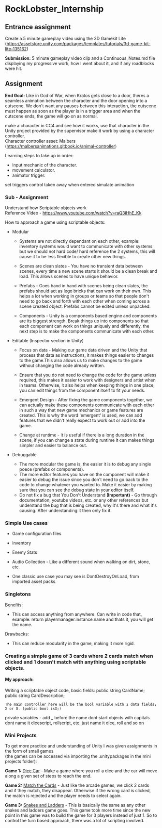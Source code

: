 # RockLobster_Internship

## Entrance assignment

Create a 5 minute gameplay video using the 3D Gamekit Lite (https://assetstore.unity.com/packages/templates/tutorials/3d-game-kit-lite-135162)

<b>Submission:</b> 5 minute gameplay video clip and a Continuous_Notes.md file displaying my progressive work, how I went about it, and if any roadblocks were hit. 

## Assignment

<b>End Goal:</b> Like in God of War, when Kratos gets close to a door, theres a seamless animation between the character and the door opening into a cutscene. We don't want any pauses between this interaction, the cutscene must happen as soon as the player is in a trigger area and when the cutscene ends, the game will go on as normal.

make a character in CC4 and see how it works, use that character in the Unity project provided by the supervisor make it work by using a character controller. <br>
Character controller asset: Malbers (https://malbersanimations.gitbook.io/animal-controller)

Learning steps to take up in order:

- Input mechanic of the character. 
- movement calculator.
- animator trigger.

set triggers
control taken away when entered
simulate animation

### Sub - Assignment

Understand how Scriptable objects work <br>
Reference Video - https://www.youtube.com/watch?v=raQ3iHhE_Kk

How to approach a game using scriptable objects:

- Modular
    - Systems are not directly dependant on each other, example: inventory systems would want to communicate with other systems but we should not hard code/ hard reference the 2 systems, this will cause it to be less flexible to create other new things.

    - Scenes are clean slates - You have no transient data between scenes, every time a new scene starts it should be a clean break and load. This allows scenes to have unique behavior.

    - Prefabs - Goes hand in hand with scenes being clean slates, the prefabs should act as lego bricks that can work on their own. This helps a lot when working in groups or teams so that people don't need to go back and forth with each other when coming across a scene created object. Prefabs cannot be edited unless unpacked.

    - Components - Unity is a components based engine and components are its biggest strength. Break things up into components so that each component can work on things uniquely and differently, the next step is to make the components communicate with each other.

- Editable (Inspector section in Unity)
    - Focus on data - Making our game data driven and the Unity that process that data as instructions, it makes things easier to changes to the game.This also allows us to make changes to the game without changing the code already written.

    - Ensure that you do not need to change the code for the game unless required, this makes it easier to work with designers and artist when in teams. Otherwise, it also helps when keeping things in one place, you can edit things from the component itself to fit your needs.

    - Emergent Design - After fixing the game components together, we can actually make these components communicate with each other in such a way that new game mechanics or game features are created. This is why the word 'emergent' is used, we can add features that we didn't really expect to work out or add into the game.

    - Change at runtime - It is useful if there is a long duration in the scene, if you can change a state during runtime it can makes things simpler and easier to balance out.

- Debuggable
    - The more modular the game is, the easier it is to debug any single poece (prefabs or components).
    -  The more editor features you have on the component will make it easier to debug the issue since you don't need to go back to the code to change whatever you wanted to. Make it easier by making sure that you can see the debug state in your editor itself.
    - Do not fix a bug that You Don't Understand <b>(Important)</b> - Go through documentation, youtube videos, etc. or any other references but understand the bug that is being created, why it's there and what it's causing. After understanding it then only fix it.
    

### Simple Use cases

- Game configuration files 

- Inventory

- Enemy Stats

- Audio Collection - Like a different sound when walking on dirt, stone, etc.

- One classic use case you may see is DontDestroyOnLoad, from imported asset packs.

### Singletons

Benefits:

- This can access anything from anywhere. Can write in code that, example: return playermanager.instance.name and thats it, you will get the name.

Drawbacks:

- This can reduce modularity in the game, making it more rigid.

### Creating a simple game of 3 cards where 2 cards match when clicked and 1 doesn't match with anything using scriptable objects.

#### My approach:
Writing a scriptable object code, basic fields:
    public string CardName;<br>
    public string CardDescription;<br>
    
    The main controller here will be the bool variable with 2 data fields; X or O. (public bool isX;)



private variables - add _ before the name
dont start objects with capitals
dont name it dicescript, rollscript, etc. just name it dice, roll and so on

### Mini Projects

To get more practice and understanding of Unity I was given assignments in the form of small games <br> (the games can be accessed via importing the .unitypackages in the mini projects folder):

<b>Game 1:</b> <u>Dice Car</u> - Make a game where you roll a dice and the car will move along a given set of steps to reach the end.

<b>Game 2:</b> <u>Match the Cards</u> - Just like the arcade games, we click 2 cards and if they match, they disappear. Otherwise if the wrong card is clicked, the match is rejected and the player needs to select again.

<b>Game 3:</b> <u>Snakes and Ladders</u> - This is basically the same as any other snakes and ladders game goes. This game took more time since the new point in this game was to build the game for 3 players instead of just 1. So to control the turn based approach, there was a lot of scripting involved.